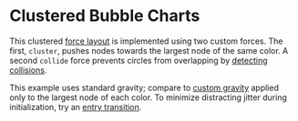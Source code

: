 # Clustered Bubble Charts

This clustered [force layout](https://bl.ocks.org/mbostock/4062045) is
implemented using two custom forces. The first, `cluster`, pushes nodes towards
the largest node of the same color. A second `collide` force prevents circles
from overlapping by
[detecting collisions](https://bl.ocks.org/mbostock/3231298).

This example uses standard gravity; compare to
[custom gravity](https://bl.ocks.org/mbostock/1748247) applied only to the
largest node of each color. To minimize distracting jitter during
initialization, try an [entry transition](https://bl.ocks.org/mbostock/7881887).
